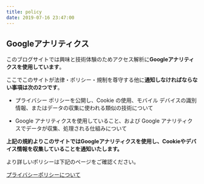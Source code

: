 ```yaml
---
title: policy
date: 2019-07-16 23:47:00
---
```


## Googleアナリティクス

このブログサイトでは興味と技術体験のためアクセス解析に**Googleアナリティクスを使用しています**。

ここでこのサイトが法律・ポリシー・規制を尊守する他に**通知しなければならない事項は次の2つです**。

- プライバシー ポリシーを公開し、Cookie の使用、モバイル デバイスの識別情報、またはデータの収集に使われる類似の技術について

- Google アナリティクスを使用していること、および Google アナリティクスでデータが収集、処理される仕組みについて

**上記の規約よりこのサイトではGoogleアナリティクスを使用し、Cookieやデバイス情報を収集していることを通知いたします。**

より詳しいポリシーは下記のページをご確認ください。

[プライバシーポリシーについて](https://policies.google.com/technologies/partner-sites?hl=ja)